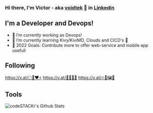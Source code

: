 ### Hi there, I'm Victor - aka [voidtek][website] 👋 in [Linkedin][linkedin]

## I'm a Developer and Devops!
- 🔭 I’m currently working as Devops!
- 🌱 I’m currently learning Kivy/KiviMD, Clouds and CICD's 🤣
- 🥅 2022 Goals: Contribute more to offer web-service and mobile app usefull 

## Following
https://y.at/🌕🔮❤⚡
https://y.at/👛🐱🎤🎸
https://y.at/🔥🎨🖼️🚀

## Tools
<img align="left" alt="codeSTACKr's Github Stats" src="https://github-readme-stats.vercel.app/api?username=voidtek&show_icons=true&hide_border=true" />

[website]: https://links.voidtek.com/
[linkedin]: https://www.linkedin.com/in/victordacosta
